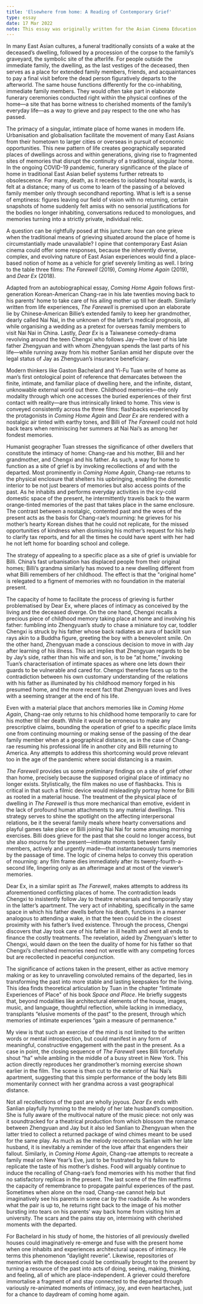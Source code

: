 ```yaml
---
title: 'Elsewhere from home: A Reading of Contemporary Grief'
type: essay
date: 17 Mar 2022
note: This essay was originally written for the Asian Cinema Education Course "Film Criticism – Long Written Forms. Film Analysis, Essay and Review" in 2021.
---
```


In many East Asian cultures, a funeral traditionally consists of a wake at the deceased’s dwelling, followed by a procession of the corpse to the family’s graveyard, the symbolic site of the afterlife. For people outside the immediate family, the dwelling, as the last vestiges of the deceased, then serves as a place for extended family members, friends, and acquaintances to pay a final visit before the dead person figuratively departs to the afterworld. The same house functions differently for the co-inhabiting, immediate family members. They would often take part in elaborate funerary ceremonies conducted right within the physical confines of the home—a site that has borne witness to cherished moments of the family’s everyday life—as a way to grieve and pay respect to the one who has passed.

The primacy of a singular, intimate place of home wanes in modern life. Urbanisation and globalisation facilitate the movement of many East Asians from their hometown to larger cities or overseas in pursuit of economic opportunities. This new pattern of life creates geographically separated places of dwellings across and within generations, giving rise to fragmented sites of memories that disrupt the continuity of a traditional, singular home. In the ongoing COVID-19 pandemic, funerary significance of the place of home in traditional East Asian belief systems further retreats to obsolescence. For many, death, as it recedes to isolated hospital wards, is felt at a distance; many of us come to learn of the passing of a beloved family member only through secondhand reporting. What is left is a sense of emptiness: figures leaving our field of vision with no returning, certain snapshots of home suddenly felt amiss with no sensorial justifications for the bodies no longer inhabiting, conversations reduced to monologues, and memories turning into a strictly private, individual relic.

A question can be rightfully posed at this juncture: how can one grieve when the traditional means of grieving situated around the place of home is circumstantially made unavailable? I opine that contemporary East Asian cinema could offer some responses, because the inherently diverse, complex, and evolving nature of East Asian experiences would find a place-based notion of home as a vehicle for grief severely limiting as well. I bring to the table three films: _The Farewell_ (2019), _Coming Home Again_ (2019), and _Dear Ex_ (2018).

Adapted from an autobiographical essay, _Coming Home Again_ follows first-generation Korean-American Chang-rae in his late twenties moving back to his parents’ home to take care of his ailing mother up till her death. Similarly written from life experiences, _The Farewell_ is premised upon an elaborate lie by Chinese-American Billie’s extended family to keep her grandmother, dearly called Nai Nai, in the unknown of the latter’s medical prognosis, all while organising a wedding as a pretext for overseas family members to visit Nai Nai in China. Lastly, _Dear Ex_ is a Taiwanese comedy-drama revolving around the teen Chengxi who follows Jay—the lover of his late father Zhengyuan and with whom Zhengyuan spends the last parts of his life—while running away from his mother Sanlian amid her dispute over the legal status of Jay as Zhengyuan’s insurance beneficiary.

Modern thinkers like Gaston Bachelard and Yi-Fu Tuan write of home as man’s first ontological point of reference that demarcates between the finite, intimate, and familiar place of dwelling here, and the infinite, distant, unknowable external world out there. Childhood memories—the only modality through which one accesses the buried experiences of their first contact with reality—are thus intrinsically linked to home. This view is conveyed consistently across the three films: flashbacks experienced by the protagonists in _Coming Home Again_ and _Dear Ex_ are rendered with a nostalgic air tinted with earthy tones, and Billi of _The Farewell_ could not hold back tears when reminiscing her summers at Nai Nai’s as among her fondest memories.

Humanist geographer Tuan stresses the significance of other dwellers that constitute the intimacy of home: Chang-rae and his mother, Bili and her grandmother, and Chengxi and his father. As such, a way for home to function as a site of grief is by invoking recollections of and with the departed. Most prominently in _Coming Home Again_, Chang-rae returns to the physical enclosure that shelters his upbringing, enabling the domestic interior to be not just bearers of memories but also access points of the past. As he inhabits and performs everyday activities in the icy-cold domestic space of the present, he intermittently travels back to the warm orange-tinted memories of the past that takes place in the same enclosure. The contrast between a nostalgic, contented past and the woes of the present acts as the basis for Chang-rae’s mourning: he grieves for his mother’s hearty Korean dishes that he could not replicate, for the missed opportunities of kindness when dismissing his mother’s request for his help to clarify tax reports, and for all the times he could have spent with her had he not left home for boarding school and college.

The strategy of appealing to a specific place as a site of grief is unviable for Billi. China’s fast urbanisation has displaced people from their original homes; Billi’s grandma similarly has moved to a new dwelling different from what Billi remembers of her childhood. The effect is that the "original home" is relegated to a figment of memories with no foundation in the material present.

The capacity of home to facilitate the process of grieving is further problematised by Dear Ex, where places of intimacy as conceived by the living and the deceased diverge. On the one hand, Chengxi recalls a precious piece of childhood memory taking place at home and involving his father: fumbling into Zhengyuan’s study to chase a miniature toy car, toddler Chengxi is struck by his father whose back radiates an aura of backlit sun rays akin to a Buddha figure, greeting the boy with a benevolent smile. On the other hand, Zhengyuan made a conscious decision to move in with Jay after learning of his illness. This act implies that Zhengyuan regards to be by Jay’s side, rather than his wife and son, is to be “at home,” invoking Tuan’s characterisation of intimate spaces as where one lets down their guards to be vulnerable and cared for. Chengxi therefore faces up to the contradiction between his own customary understanding of the relations with his father as illuminated by his childhood memory forged in his presumed home, and the more recent fact that Zhengyuan loves and lives with a seeming stranger at the end of his life.

Even with a material place that anchors memories like in _Coming Home Again_, Chang-rae only returns to his childhood home temporarily to care for his mother till her death. While it would be erroneous to make any prescriptive claims, bounding the operation of grief to a specific place limits one from continuing mourning or making sense of the passing of the dear family member when at a geographical distance, as in the case of Chang-rae resuming his professional life in another city and Billi returning to America. Any attempts to address this shortcoming would prove relevant too in the age of the pandemic where social distancing is a maxim.

_The Farewell_ provides us some preliminary findings on a site of grief other than home, precisely because the supposed original place of intimacy no longer exists. Stylistically, the film makes no use of flashbacks. This is critical in that such a filmic device would misleadingly portray home for Billi as rooted in a material house. The treatment of the physical place of dwelling in _The Farewell_ is thus more mechanical than emotive, evident in the lack of profound human attachments to any material dwellings. This strategy serves to shine the spotlight on the affecting interpersonal relations, be it the several family meals where hearty conversations and playful games take place or Billi joining Nai Nai for some amusing morning exercises. Billi does grieve for the past that she could no longer access, but she also mourns for the present—intimate moments between family members, actively and urgently made—that instantaneously turns memories by the passage of time. The logic of cinema helps to convey this operation of mourning: any film frame dies immediately after its twenty-fourth-a-second life, lingering only as an afterimage and at most of the viewer’s memories.

Dear Ex, in a similar spirit as _The Farewell_, makes attempts to address its aforementioned conflicting places of home. The contradiction leads Chengxi to insistently follow Jay to theatre rehearsals and temporarily stay in the latter’s apartment. The very act of inhabiting, specifically in the same space in which his father dwells before his death, functions in a manner analogous to attending a wake, in that the teen could be in the closest proximity with his father’s lived existence. Through the process, Chengxi discovers that Jay took care of his father in ill health and went all ends to finance the costly treatments. The revelation, aided by Zhengyuan's letter to Chengxi, would dawn on the teen the duality of home for his father so that Chengxi’s cherished memories need not wrestle with any competing forces but are recollected in peaceful conjunction.

The significance of actions taken in the present, either as active memory making or as key to unravelling convoluted remains of the departed, lies in transforming the past into more stable and lasting keepsakes for the living. This idea finds theoretical articulation by Tuan in the chapter "Intimate Experiences of Place" of his book _Space and Place_. He briefly suggests that, beyond modalities like architectural elements of the house, images, music, and language, thoughtful reflection, while lacking in immediacy, transplants “elusive moments of the past” to the present, through which memories of intimate experiences “gain a measure of permanence.”

My view is that such an exercise of the mind is not limited to the written words or mental introspection, but could manifest in any form of meaningful, constructive engagement with the past in the present. As a case in point, the closing sequence of _The Farewell_ sees Billi forcefully shout “ha” while ambling in the middle of a busy street in New York. This action directly reproduces her grandmother’s morning exercise shown earlier in the film. The scene is then cut to the exterior of Nai Nai’s apartment, suggesting that this simple performance of the body lets Billi momentarily connect with her grandma across a vast geographical distance.

Not all recollections of the past are wholly joyous. _Dear Ex_ ends with Sanlian playfully hymning to the melody of her late husband’s composition. She is fully aware of the multivocal nature of the music piece: not only was it soundtracked for a theatrical production from which blossom the romance between Zhengyuan and Jay but it also led Sanlian to Zhengyuan when the latter tried to collect a returned package of wind chimes meant to be used for the same play. As much as the melody reconnects Sanlian with her late husband, it is inevitably a reminder of the love affair that engenders their fallout. Similarly, in _Coming Home Again_, Chang-rae attempts to recreate a family meal on New Year’s Eve, just to be frustrated by his failure to replicate the taste of his mother’s dishes. Food will arguably continue to induce the recalling of Chang-rae’s fond memories with his mother that find no satisfactory replicas in the present. The last scene of the film reaffirms the capacity of remembrance to propagate painful experiences of the past. Sometimes when alone on the road, Chang-rae cannot help but imaginatively see his parents in some car by the roadside. As he wonders what the pair is up to, he returns right back to the image of his mother bursting into tears on his parents’ way back home from visiting him at university. The scars and the pains stay on, intermixing with cherished moments with the departed.

For Bachelard in his study of home, the histories of all previously dwelled houses could imaginatively re-emerge and fuse with the present home when one inhabits and experiences architectural spaces of intimacy. He terms this phenomenon “daylight reverie”. Likewise, repositories of memories with the deceased could be continually brought to the present by turning a resource of the past into acts of doing, seeing, making, thinking, and feeling, all of which are place-independent. A griever could therefore immortalise a fragment of and stay connected to the departed through variously re-animated moments of intimacy, joy, and even heartaches, just for a chance to daydream of coming home again.
